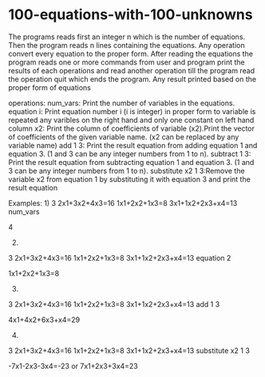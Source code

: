 # 100-equations-with-100-unknowns
The programs reads first an integer n which is the number of equations.
Then the program reads n lines containing the equations.
Any operation convert every equation to the proper form.
After reading the equations the program reads one or more commands from user and program print the results of each operations
and read another operation till the program read the operation quit which ends the program. Any result printed based on the proper form of
equations

operations:
num_vars: Print the number of
variables in the equations.
equation i: Print equation number i (i is integer) in proper form to variable is repeated any varibles on the right hand and only one constant on left hand
column x2: Print the column of coefficients of variable (x2).Print the vector of coefficients of the given variable name. (x2 can be replaced by any variable
name)
add 1 3: Print the result equation from adding equation 1 and equation 3. (1 and 3 can be any integer numbers from 1 to n).
subtract 1 3: Print the result equation from subtracting equation 1 and equation 3. (1 and 3 can be any integer numbers from 1 to n).
substitute x2 1 3:Remove the variable x2 from equation 1 by substituting it with equation 3 and print the result equation

Examples:
1)
3
2x1+3x2+4x3=16
1x1+2x2+1x3=8
3x1+1x2+2x3+x4=13
num_vars

4

2)
3
2x1+3x2+4x3=16
1x1+2x2+1x3=8
3x1+1x2+2x3+x4=13
equation 2

1x1+2x2+1x3=8

3)
3
2x1+3x2+4x3=16
1x1+2x2+1x3=8
3x1+1x2+2x3+x4=13
add 1 3

4x1+4x2+6x3+x4=29

4)
3
2x1+3x2+4x3=16
1x1+2x2+1x3=8
3x1+1x2+2x3+x4=13
substitute x2 1 3

-7x1-2x3-3x4=-23 or 7x1+2x3+3x4=23


